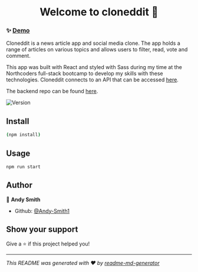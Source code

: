 <h1 align="center">Welcome to cloneddit 👋</h1>

### ✨ [Demo](https://cloneddit.netlify.app/)

Cloneddit is a news article app and social media clone. The app holds a range of articles on various topics and allows users to filter, read, vote and comment.

This app was built with React and styled with Sass during my time at the Northcoders full-stack bootcamp to develop my skills with these technologies. Cloneddit connects to an API that can be accessed [here](https://as-news-articles.herokuapp.com/api/).

The backend repo can be found [here](https://github.com/Andy-Smith1/news-api).

<p>
  <img alt="Version" src="https://img.shields.io/badge/version-0.1.0-blue.svg?cacheSeconds=2592000" />
</p>

## Install

```sh
(npm install)
```

## Usage

```sh
npm run start
```

## Author

👤 **Andy Smith**

- Github: [@Andy-Smith1](https://github.com/Andy-Smith1)

## Show your support

Give a ⭐️ if this project helped you!

---

_This README was generated with ❤️ by [readme-md-generator](https://github.com/kefranabg/readme-md-generator)_
